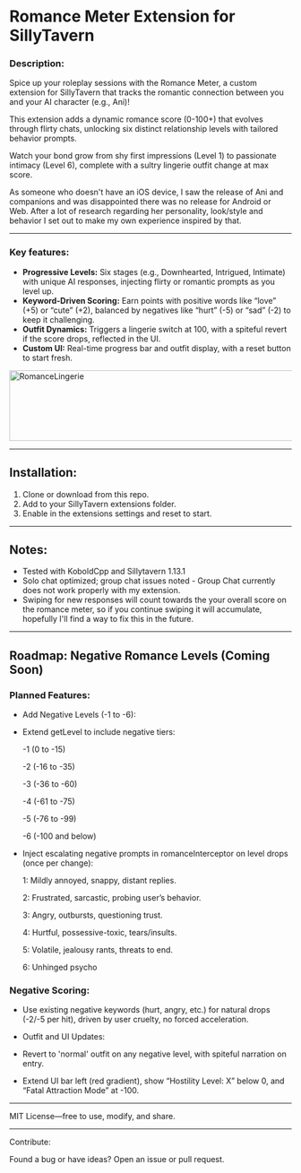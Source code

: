 # Romance Meter Extension for SillyTavern
### Description:

Spice up your roleplay sessions with the Romance Meter, a custom extension for SillyTavern that tracks the romantic connection between you and your AI character (e.g., Ani)!
 
This extension adds a dynamic romance score (0-100+) that evolves through flirty chats, unlocking six distinct relationship levels with tailored behavior prompts.
 
Watch your bond grow from shy first impressions (Level 1) to passionate intimacy (Level 6), complete with a sultry lingerie outfit change at max score.

As someone who doesn't have an iOS device, I saw the release of Ani and companions and was disappointed there was no release for Android or Web. After a lot of research regarding her personality, look/style and behavior I set out to make my own experience inspired by that.

---

### Key features:

- **Progressive Levels:** Six stages (e.g., Downhearted, Intrigued, Intimate) with unique AI responses, injecting flirty or romantic prompts as you level up.
- **Keyword-Driven Scoring:** Earn points with positive words like “love” (+5) or “cute” (+2), balanced by negatives like “hurt” (-5) or “sad” (-2) to keep it challenging.
- **Outfit Dynamics:** Triggers a lingerie switch at 100, with a spiteful revert if the score drops, reflected in the UI.
- **Custom UI:** Real-time progress bar and outfit display, with a reset button to start fresh.

<img width="634" height="126" alt="RomanceLingerie" src="https://github.com/user-attachments/assets/7a3d538b-3bd9-49b3-bdff-6b8372e0d1b9" />


---

## Installation:

1. Clone or download from this repo.
2. Add to your SillyTavern extensions folder.
3. Enable in the extensions settings and reset to start.

---

## Notes:

- Tested with KoboldCpp and Sillytavern 1.13.1
- Solo chat optimized; group chat issues noted - Group Chat currently does not work properly with my extension. 
- Swiping for new responses will count towards the your overall score on the romance meter, so if you continue swiping it will accumulate, hopefully I'll find a way to fix this in the future.

---

## Roadmap: Negative Romance Levels (Coming Soon)

### Planned Features:

- Add Negative Levels (-1 to -6):

- Extend getLevel to include negative tiers: 

    -1 (0 to -15)

    -2 (-16 to -35) 

    -3 (-36 to -60) 

    -4 (-61 to -75) 

    -5 (-76 to -99) 

    -6 (-100 and below) 

- Inject escalating negative prompts in romanceInterceptor on level drops (once per change):

    1: Mildly annoyed, snappy, distant replies.

    2: Frustrated, sarcastic, probing user’s behavior.

    3: Angry, outbursts, questioning trust.

    4: Hurtful, possessive-toxic, tears/insults.

    5: Volatile, jealousy rants, threats to end.

    6: Unhinged psycho

### Negative Scoring:

- Use existing negative keywords (hurt, angry, etc.) for natural drops (-2/-5 per hit), driven by user cruelty, no forced acceleration.

- Outfit and UI Updates:

- Revert to 'normal' outfit on any negative level, with spiteful narration on entry.
- Extend UI bar left (red gradient), show “Hostility Level: X” below 0, and “Fatal Attraction Mode” at -100.

---

MIT License—free to use, modify, and share.

---

Contribute:

Found a bug or have ideas? Open an issue or pull request.
